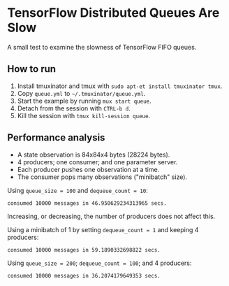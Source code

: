 # TensorFlow Distributed Queues Are Slow

A small test to examine the slowness of TensorFlow FIFO queues.

## How to run

1. Install tmuxinator and tmux with `sudo apt-et install tmuxinator tmux`.
2. Copy `queue.yml` to `~/.tmuxinator/queue.yml`.
3. Start the example by running `mux start queue`.
4. Detach from the session with `CTRL-b d`.
5. Kill the session with `tmux kill-session queue`.

## Performance analysis

* A state observation is 84x84x4 bytes (28224 bytes).
* 4 producers; one consumer; and one parameter server.
* Each producer pushes one observation at a time.
* The consumer pops many observations ("minibatch" size).

Using `queue_size = 100` and `dequeue_count = 10`:

    consumed 10000 messages in 46.950629234313965 secs.

Increasing, or decreasing, the number of producers does not affect this.

Using a minibatch of 1 by setting `dequeue_count = 1` and keeping 4 producers:

    consumed 10000 messages in 59.1890332698822 secs.

Using `queue_size = 200`; `dequeue_count = 100`; and 4 producers:

    consumed 10000 messages in 36.2074179649353 secs.
